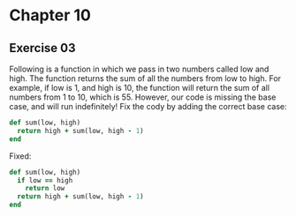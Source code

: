# Chapter 10

## Exercise 03

Following is a function in which we pass in two numbers called low and high. The function returns the sum of all the numbers from low to high. For example, if low is $1$, and high is $10$, the function will return the sum of all numbers from $1$ to $10$, which is $55$. However, our code is missing the base case, and will run indefinitely! Fix the cody by adding the correct base case:

```ruby
def sum(low, high)
  return high + sum(low, high - 1)
end
```

Fixed:
```ruby
def sum(low, high)
  if low == high
    return low
  return high + sum(low, high - 1)
end
```

